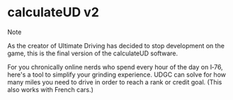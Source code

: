 # calculateUD v2

> [!NOTE]  
> As the creator of Ultimate Driving has decided to stop development on the game, this is the final version of the calculateUD software.

For you chronically online nerds who spend every hour of the day on I‑76, here's a tool to simplify your grinding experience. UDGC can solve for how many miles you need to drive in order to reach a rank or credit goal. (This also works with French cars.)
